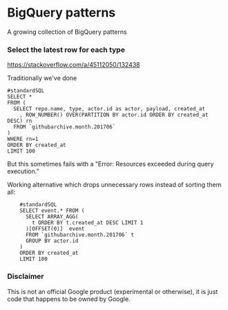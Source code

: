 # BigQuery patterns

A growing collection of BigQuery patterns


### Select the latest row for each type

https://stackoverflow.com/a/45112050/132438

Traditionally we've done

    #standardSQL
    SELECT *
    FROM (
      SELECT repo.name, type, actor.id as actor, payload, created_at
        , ROW_NUMBER() OVER(PARTITION BY actor.id ORDER BY created_at DESC) rn
      FROM `githubarchive.month.201706` 
    )
    WHERE rn=1
    ORDER BY created_at
    LIMIT 100

But this sometimes fails with a "Error: Resources exceeded during query execution."

Working alternative which drops unnecessary rows instead of sorting them all:

        #standardSQL
        SELECT event.* FROM (
          SELECT ARRAY_AGG(
            t ORDER BY t.created_at DESC LIMIT 1
          )[OFFSET(0)]  event
          FROM `githubarchive.month.201706` t 
          GROUP BY actor.id
        )
        ORDER BY created_at
        LIMIT 100
    


### Disclaimer

This is not an official Google product (experimental or otherwise), it is just
code that happens to be owned by Google.
